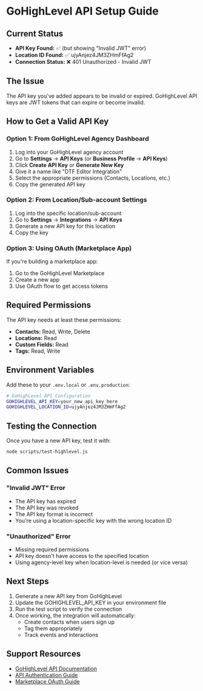 # GoHighLevel API Setup Guide

## Current Status
- **API Key Found:** ✅ (but showing "Invalid JWT" error)
- **Location ID Found:** ✅ ujyAnjez4JM3ZHmFfAg2
- **Connection Status:** ❌ 401 Unauthorized - Invalid JWT

## The Issue
The API key you've added appears to be invalid or expired. GoHighLevel API keys are JWT tokens that can expire or become invalid.

## How to Get a Valid API Key

### Option 1: From GoHighLevel Agency Dashboard
1. Log into your GoHighLevel agency account
2. Go to **Settings** → **API Keys** (or **Business Profile** → **API Keys**)
3. Click **Create API Key** or **Generate New Key**
4. Give it a name like "DTF Editor Integration"
5. Select the appropriate permissions (Contacts, Locations, etc.)
6. Copy the generated API key

### Option 2: From Location/Sub-account Settings
1. Log into the specific location/sub-account
2. Go to **Settings** → **Integrations** → **API Keys**
3. Generate a new API key for this location
4. Copy the key

### Option 3: Using OAuth (Marketplace App)
If you're building a marketplace app:
1. Go to the GoHighLevel Marketplace
2. Create a new app
3. Use OAuth flow to get access tokens

## Required Permissions
The API key needs at least these permissions:
- **Contacts:** Read, Write, Delete
- **Locations:** Read
- **Custom Fields:** Read
- **Tags:** Read, Write

## Environment Variables
Add these to your `.env.local` or `.env.production`:

```bash
# GoHighLevel API Configuration
GOHIGHLEVEL_API_KEY=your_new_api_key_here
GOHIGHLEVEL_LOCATION_ID=ujyAnjez4JM3ZHmFfAg2
```

## Testing the Connection
Once you have a new API key, test it with:

```bash
node scripts/test-highlevel.js
```

## Common Issues

### "Invalid JWT" Error
- The API key has expired
- The API key was revoked
- The API key format is incorrect
- You're using a location-specific key with the wrong location ID

### "Unauthorized" Error
- Missing required permissions
- API key doesn't have access to the specified location
- Using agency-level key when location-level is needed (or vice versa)

## Next Steps
1. Generate a new API key from GoHighLevel
2. Update the GOHIGHLEVEL_API_KEY in your environment file
3. Run the test script to verify the connection
4. Once working, the integration will automatically:
   - Create contacts when users sign up
   - Tag them appropriately
   - Track events and interactions

## Support Resources
- [GoHighLevel API Documentation](https://highlevel.stoplight.io/docs/integrations/0443d7d1a4bd0-overview)
- [API Authentication Guide](https://highlevel.stoplight.io/docs/integrations/00d0c0ecf8204-authentication)
- [Marketplace OAuth Guide](https://marketplace.gohighlevel.com/docs/oauth)